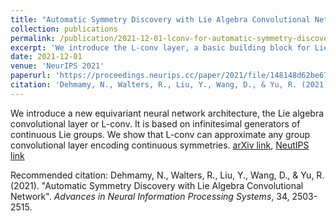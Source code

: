 ```yaml
---
title: "Automatic Symmetry Discovery with Lie Algebra Convolutional Networks"
collection: publications
permalink: /publication/2021-12-01-lconv-for-automatic-symmetry-discovery
excerpt: 'We introduce the L-conv layer, a basic building block for Lie group equivariant layers.'
date: 2021-12-01
venue: 'NeurIPS 2021'
paperurl: 'https://proceedings.neurips.cc/paper/2021/file/148148d62be67e0916a833931bd32b26-Paper.pdf'
citation: 'Dehmamy, N., Walters, R., Liu, Y., Wang, D., & Yu, R. (2021). &quot;Automatic Symmetry Discovery with Lie Algebra Convolutional Network&quot;. <i>Advances in Neural Information Processing Systems</i>, 34, 2503-2515.'
---
```

We introduce a new equivariant neural network architecture, the Lie algebra convolutional layer or L-conv. 
It is based on infinitesimal generators of continuous Lie groups. 
We show that L-conv can approximate any group convolutional layer encoding continuous symmetries. 
[arXiv link](https://arxiv.org/pdf/2109.07103.pdf), 
[NeutIPS link](https://proceedings.neurips.cc/paper/2021/file/148148d62be67e0916a833931bd32b26-Paper.pdf)

Recommended citation: Dehmamy, N., Walters, R., Liu, Y., Wang, D., & Yu, R. (2021). "Automatic Symmetry Discovery with Lie Algebra Convolutional Network". <i>Advances in Neural Information Processing Systems</i>, 34, 2503-2515.
